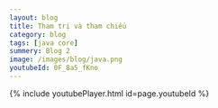 ```yaml
---
layout: blog
title: Tham trị và tham chiếu
category: blog
tags: [java core]
summery: Blog 2
image: /images/blog/java.png
youtubeId: 0F_8a5_fKno
---
```



{% include youtubePlayer.html id=page.youtubeId %}

